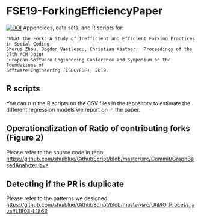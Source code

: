 # FSE19-ForkingEfficiencyPaper

[![DOI](https://zenodo.org/badge/192971904.svg)](https://zenodo.org/badge/latestdoi/192971904)
Appendices, data sets, and R scripts for:

```
"What the Fork: A Study of Inefficient and Efficient Forking Practices in Social Coding. 
Shurui Zhou, Bogdan Vasilescu, Christian Kästner.  Proceedings of the 27th ACM Joint 
European Software Engineering Conference and Symposium on the Foundations of 
Software Engineering (ESEC/FSE), 2019.
```

## R scripts

You can run the R scripts on the CSV files in the repository to estimate the different regression models we report on in the paper.

## Operationalization of Ratio of contributing forks (Figure 2)

Please refer to the source code in repo: https://github.com/shuiblue/GithubScript/blob/master/src/Commit/GraphBasedAnalyzer.java

## Detecting if the PR is duplicate

Please refer to the patterns we designed:
https://github.com/shuiblue/GithubScript/blob/master/src/Util/IO_Process.java#L1808-L1863

